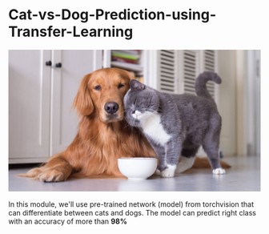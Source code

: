 # Cat-vs-Dog-Prediction-using-Transfer-Learning

![alt text](https://github.com/Yogesh-S/Cat-vs-Dog-Prediction-using-Transfer-Learning/blob/master/dog_vs_cat.jpg?raw=true)

In this module, we'll use pre-trained network (model) from torchvision that can differentiate between cats and dogs.
The model can predict right class with an accuracy of more than **98%**
